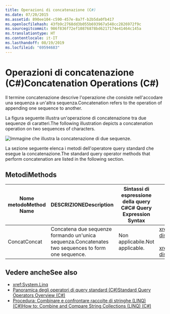 ```yaml
---
title: Operazioni di concatenazione (C#)
ms.date: 07/20/2015
ms.assetid: 890ee104-c590-457e-8a7f-b2b5da0fb417
ms.openlocfilehash: 43fb9c2768dd3b055b693967a548cc2826972f9c
ms.sourcegitcommit: 986f836f72ef10876878bd6217174e41464c145a
ms.translationtype: HT
ms.contentlocale: it-IT
ms.lasthandoff: 08/19/2019
ms.locfileid: "69594683"
---
```

# <a name="concatenation-operations-c"></a><span data-ttu-id="7ded3-102">Operazioni di concatenazione (C#)</span><span class="sxs-lookup"><span data-stu-id="7ded3-102">Concatenation Operations (C#)</span></span>
<span data-ttu-id="7ded3-103">Il termine concatenazione descrive l'operazione che consiste nell'accodare una sequenza a un'altra sequenza.</span><span class="sxs-lookup"><span data-stu-id="7ded3-103">Concatenation refers to the operation of appending one sequence to another.</span></span>  
  
 <span data-ttu-id="7ded3-104">La figura seguente illustra un'operazione di concatenazione tra due sequenze di caratteri.</span><span class="sxs-lookup"><span data-stu-id="7ded3-104">The following illustration depicts a concatenation operation on two sequences of characters.</span></span>  
  
 ![Immagine che illustra la concatenazione di due sequenze.](./media/concatenation-operations/concatenation-two-sequences.png)  
  
 <span data-ttu-id="7ded3-106">La sezione seguente elenca i metodi dell'operatore query standard che esegue la concatenazione.</span><span class="sxs-lookup"><span data-stu-id="7ded3-106">The standard query operator methods that perform concatenation are listed in the following section.</span></span>  
  
## <a name="methods"></a><span data-ttu-id="7ded3-107">Metodi</span><span class="sxs-lookup"><span data-stu-id="7ded3-107">Methods</span></span>  
  
|<span data-ttu-id="7ded3-108">Nome metodo</span><span class="sxs-lookup"><span data-stu-id="7ded3-108">Method Name</span></span>|<span data-ttu-id="7ded3-109">DESCRIZIONE</span><span class="sxs-lookup"><span data-stu-id="7ded3-109">Description</span></span>|<span data-ttu-id="7ded3-110">Sintassi di espressione della query C#</span><span class="sxs-lookup"><span data-stu-id="7ded3-110">C# Query Expression Syntax</span></span>|<span data-ttu-id="7ded3-111">Altre informazioni</span><span class="sxs-lookup"><span data-stu-id="7ded3-111">More Information</span></span>|  
|-----------------|-----------------|---------------------------------|----------------------|  
|<span data-ttu-id="7ded3-112">Concat</span><span class="sxs-lookup"><span data-stu-id="7ded3-112">Concat</span></span>|<span data-ttu-id="7ded3-113">Concatena due sequenze formando un'unica sequenza.</span><span class="sxs-lookup"><span data-stu-id="7ded3-113">Concatenates two sequences to form one sequence.</span></span>|<span data-ttu-id="7ded3-114">Non applicabile.</span><span class="sxs-lookup"><span data-stu-id="7ded3-114">Not applicable.</span></span>|<xref:System.Linq.Enumerable.Concat%2A?displayProperty=nameWithType><br /><br /> <xref:System.Linq.Queryable.Concat%2A?displayProperty=nameWithType>|  
  
## <a name="see-also"></a><span data-ttu-id="7ded3-115">Vedere anche</span><span class="sxs-lookup"><span data-stu-id="7ded3-115">See also</span></span>

- <xref:System.Linq>
- [<span data-ttu-id="7ded3-116">Panoramica degli operatori di query standard (C#)</span><span class="sxs-lookup"><span data-stu-id="7ded3-116">Standard Query Operators Overview (C#)</span></span>](./standard-query-operators-overview.md)
- [<span data-ttu-id="7ded3-117">Procedura: Combinare e confrontare raccolte di stringhe (LINQ) (C#)</span><span class="sxs-lookup"><span data-stu-id="7ded3-117">How to: Combine and Compare String Collections (LINQ) (C#)</span></span>](./how-to-combine-and-compare-string-collections-linq.md)
